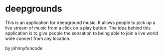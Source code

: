 # deepgrounds

This is an application for deepground music. It allows people to pick up a live stream of music from
a click on a play button. The idea behind this application is to give people the sensation to being able
to join a live world wide concert from any location. 

by johnnyfuncode
